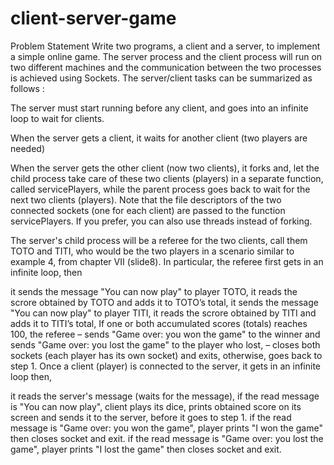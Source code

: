 # client-server-game

Problem Statement
Write two programs, a client and a server, to implement a simple online game. The server process and the client process will run on two different machines and the communication between the two processes is achieved using Sockets. The server/client tasks can be summarized as follows :

The server must start running before any client, and goes into an infinite loop to wait for clients.

When the server gets a client, it waits for another client (two players are needed)

When the server gets the other client (now two clients), it forks and, let the child process take care of these two clients (players) in a separate function, called servicePlayers, while the parent process goes back to wait for the next two clients (players). Note that the file descriptors of the two connected sockets (one for each client) are passed to the function servicePlayers. If you prefer, you can also use threads instead of forking.

The server's child process will be a referee for the two clients, call them TOTO and TITI, who would be the two players in a scenario similar to example 4, from chapter VII (slide8). In particular, the referee first gets in an infinite loop, then

it sends the message "You can now play" to player TOTO,
it reads the scrore obtained by TOTO and adds it to TOTO’s total,
it sends the message "You can now play" to player TITI,
it reads the scrore obtained by TITI and adds it to TITI’s total,
If one or both accumulated scores (totals) reaches 100, the referee – sends "Game over: you won the game" to the winner and sends "Game over: you lost the game" to the player who lost, – closes both sockets (each player has its own socket) and exits,
otherwise, goes back to step 1.
Once a client (player) is connected to the server, it gets in an infinite loop then,

it reads the server's message (waits for the message),
if the read message is "You can now play", client plays its dice, prints obtained score on its screen and sends it to the server, before it goes to step 1.
if the read message is "Game over: you won the game", player prints "I won the game" then closes socket and exit.
if the read message is "Game over: you lost the game", player prints "I lost the game" then closes socket and exit.
